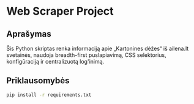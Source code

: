 # Web Scraper Project

## Aprašymas
Šis Python skriptas renka informaciją apie „Kartonines dėžes“ iš ailena.lt svetainės,
naudoja breadth-first puslapiavimą, CSS selektorius, konfigūraciją ir centralizuotą log'inimą.

## Priklausomybės
```bash
pip install -r requirements.txt
